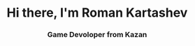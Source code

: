 <div id="header" align="center">
<h1>Hi there, I'm Roman Kartashev</h1>
<h3>Game Devoloper from Kazan</h3>
</div>
<!--
**romashka-digital/romashka-digital** is a ✨ _special_ ✨ repository because its `README.md` (this file) appears on your GitHub profile.

Here are some ideas to get you started:

- 🔭 I’m currently working on ...
- 🌱 I’m currently learning ...
- 👯 I’m looking to collaborate on ...
- 🤔 I’m looking for help with ...
- 💬 Ask me about ...
- 📫 How to reach me: ...
- 😄 Pronouns: ...
- ⚡ Fun fact: ...
-->
